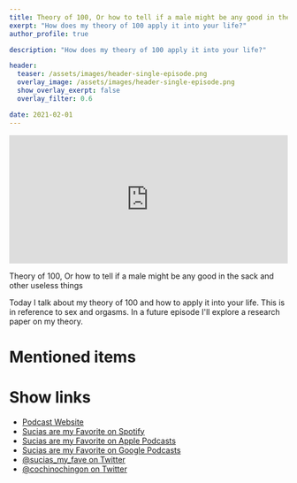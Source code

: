 ```yaml
---
title: Theory of 100, Or how to tell if a male might be any good in the sack and other useless things
exerpt: "How does my theory of 100 apply it into your life?"
author_profile: true

description: "How does my theory of 100 apply it into your life?"

header:
  teaser: /assets/images/header-single-episode.png
  overlay_image: /assets/images/header-single-episode.png
  show_overlay_exerpt: false
  overlay_filter: 0.6

date: 2021-02-01
---
```


<iframe src="https://open.spotify.com/embed-podcast/episode/2Nugq9RTZnhxOjLPPLlwoH" width="100%" height="232" frameborder="0" allowtransparency="true" allow="encrypted-media"></iframe>

Theory of 100, Or how to tell if a male might be any good in the sack and other useless things

Today I talk about my theory of 100 and how to apply it into your life. This is in reference to sex and orgasms. In a future episode I'll explore a research paper on my theory.

# Mentioned items



# Show links

* <i class=fas fa-link></i> [Podcast Website](https://cochinochingon.com)
* <i class=fab fa-spotify></i> [Sucias are my Favorite on Spotify](https://open.spotify.com/show/3XjoipCU3QzeIaQAAQpBdW)
* <i class=fas fa-podcast></i> [Sucias are my Favorite on Apple Podcasts](https://podcasts.apple.com/us/podcast/sucias-are-my-favorite/id1548173787)
* <i class=fab fa-google-play></i> [Sucias are my Favorite on Google Podcasts](https://podcasts.google.com/feed/aHR0cHM6Ly9hbmNob3IuZm0vcy80MjI0YzYzYy9wb2RjYXN0L3Jzcw==)
* <i class=fab fa-twitter></i> [@sucias_my_fave on Twitter](https://twitter.com/sucias_my_fave)
* <i class=fab fa-twitter></i> [@cochinochingon on Twitter](https://twitter.com/cochinochingon)
